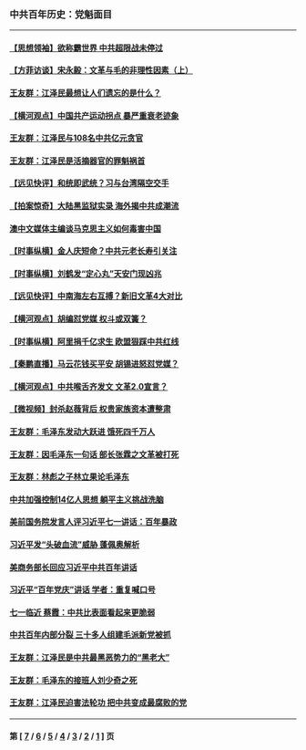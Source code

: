 ### 中共百年历史：党魁面目
---
#### [【思想领袖】欲称霸世界 中共超限战未停过](../../pages/nf1176107/n13745142.md?08300430) 
#### [【方菲访谈】宋永毅：文革与毛的非理性因素（上）](../../pages/nf1176107/n13469956.md?08300430) 
#### [王友群：江泽民最想让人们遗忘的是什么？](../../pages/nf1176107/n13408949.md?08300430) 
#### [【横河观点】中国共产运动拐点 暴严重衰老迹象](../../pages/nf1176107/n13388333.md?08300430) 
#### [王友群：江泽民与108名中共亿元贪官](../../pages/nf1176107/n13352358.md?08300430) 
#### [王友群：江泽民是活摘器官的罪魁祸首](../../pages/nf1176107/n13336903.md?08300430) 
#### [【远见快评】和统即武统？习与台湾隔空交手](../../pages/nf1176107/n13297739.md?08300430) 
#### [【拍案惊奇】大陆黑监狱实录 海外揭中共成潮流](../../pages/nf1176107/n13288853.md?08300430) 
#### [澳中文媒体主编谈马克思主义如何毒害中国](../../pages/nf1176107/n13257387.md?08300430) 
#### [【时事纵横】金人庆短命？中共元老长寿引关注](../../pages/nf1176107/n13217934.md?08300430) 
#### [【时事纵横】刘鹤发“定心丸”天安门现凶兆](../../pages/nf1176107/n13215416.md?08300430) 
#### [【远见快评】中南海左右互搏？新旧文革4大对比](../../pages/nf1176107/n13214745.md?08300430) 
#### [【横河观点】胡编怼党媒 权斗或双簧？](../../pages/nf1176107/n13210864.md?08300430) 
#### [【时事纵横】阿里捐千亿求生 欧盟狠踩中共红线](../../pages/nf1176107/n13206431.md?08300430) 
#### [【秦鹏直播】马云花钱买平安 胡锡进怒怼党媒？](../../pages/nf1176107/n13206392.md?08300430) 
#### [【横河观点】中共喉舌齐发文 文革2.0宣言？](../../pages/nf1176107/n13201248.md?08300430) 
#### [【微视频】封杀赵薇背后 权贵家族资本遭整肃](../../pages/nf1176107/n13197798.md?08300430) 
#### [王友群：毛泽东发动大跃进 饿死四千万人](../../pages/nf1176107/n13177158.md?08300430) 
#### [王友群：因毛泽东一句话 部长张霖之文革被打死](../../pages/nf1176107/n13161711.md?08300430) 
#### [王友群：林彪之子林立果论毛泽东](../../pages/nf1176107/n13128622.md?08300430) 
#### [中共加强控制14亿人思想 躺平主义挑战洗脑](../../pages/nf1176107/n13094299.md?08300430) 
#### [美前国务院发言人评习近平七一讲话：百年暴政](../../pages/nf1176107/n13066986.md?08300430) 
#### [习近平发“头破血流”威胁 蓬佩奥解析](../../pages/nf1176107/n13063604.md?08300430) 
#### [美商务部长回应习近平中共百年讲话](../../pages/nf1176107/n13062903.md?08300430) 
#### [习近平“百年党庆”讲话 学者：重复喊口号](../../pages/nf1176107/n13061411.md?08300430) 
#### [七一临近 蔡霞：中共比表面看起来更脆弱](../../pages/nf1176107/n13056418.md?08300430) 
#### [中共百年内部分裂 三十多人组建毛派新党被抓](../../pages/nf1176107/n13044023.md?08300430) 
#### [王友群：江泽民是中共最黑恶势力的“黑老大”](../../pages/nf1176107/n13022180.md?08300430) 
#### [王友群：毛泽东的接班人刘少奇之死](../../pages/nf1176107/n12991772.md?08300430) 
#### [王友群：江泽民迫害法轮功 把中共变成最腐败的党](../../pages/nf1176107/n12947347.md?08300430) 

---
#### 第 [ [7](./7.md?08300430) / [6](./6.md?08300430) / [5](./5.md?08300430) / [4](./4.md?08300430) / [3](./3.md?08300430) / [2](./2.md?08300430) / [1](./1.md?08300430) ] 页

